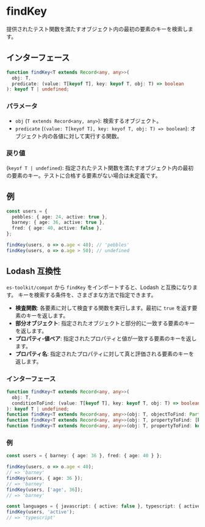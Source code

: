 # findKey

提供されたテスト関数を満たすオブジェクト内の最初の要素のキーを検索します。

## インターフェース

```typescript
function findKey<T extends Record<any, any>>(
  obj: T,
  predicate: (value: T[keyof T], key: keyof T, obj: T) => boolean
): keyof T | undefined;
```

### パラメータ

- `obj` (`T extends Record<any, any>`): 検索するオブジェクト。
- `predicate` (`(value: T[keyof T], key: keyof T, obj: T) => boolean`): オブジェクト内の各値に対して実行する関数。

### 戻り値

(`keyof T | undefined`): 指定されたテスト関数を満たすオブジェクト内の最初の要素のキー。テストに合格する要素がない場合は未定義です。

## 例

```typescript
const users = {
  pebbles: { age: 24, active: true },
  barney: { age: 36, active: true },
  fred: { age: 40, active: false },
};

findKey(users, o => o.age < 40); // 'pebbles'
findKey(users, o => o.age > 50); // undefined
```

## Lodash 互換性

`es-toolkit/compat` から `findKey` をインポートすると、Lodash と互換になります。
キーを検索する条件を、さまざまな方法で指定できます。

- **検査関数**: 各要素に対して検査する関数を実行します。最初に `true` を返す要素のキーを返します。
- **部分オブジェクト**: 指定されたオブジェクトと部分的に一致する要素のキーを返します。
- **プロパティ-値ペア**: 指定されたプロパティと値が一致する要素のキーを返します。
- **プロパティ名**: 指定されたプロパティに対して真と評価される要素のキーを返します。

### インターフェース

```typescript
function findKey<T extends Record<any, any>>(
  obj: T,
  conditionToFind: (value: T[keyof T], key: keyof T, obj: T) => boolean
): keyof T | undefined;
function findKey<T extends Record<any, any>>(obj: T, objectToFind: Partial<T[keyof T]>): keyof T | undefined;
function findKey<T extends Record<any, any>>(obj: T, propertyToFind: [keyof T[keyof T], any]): keyof T | undefined;
function findKey<T extends Record<any, any>>(obj: T, propertyToFind: keyof T[keyof T]): keyof T | undefined;
```

### 例

```typescript
const users = { barney: { age: 36 }, fred: { age: 40 } };

findKey(users, o => o.age < 40);
// => 'barney'
findKey(users, { age: 36 });
// => 'barney'
findKey(users, ['age', 36]);
// => 'barney'

const languages = { javascript: { active: false }, typescript: { active: true } };
findKey(users, 'active');
// => 'typescript'
```
